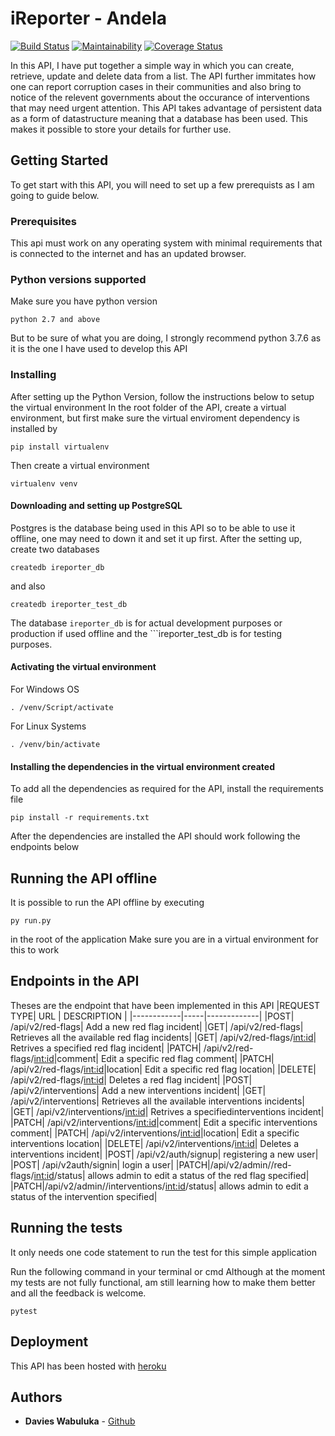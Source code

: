 # iReporter - Andela
[![Build Status](https://travis-ci.org/Wabuluka/dec_levelup_andela.svg?branch=challenge_two_flask_api)](https://travis-ci.org/Wabuluka/dec_levelup_andela) [![Maintainability](https://api.codeclimate.com/v1/badges/2f70fe6afecdcb5b79c5/maintainability)](https://codeclimate.com/github/Wabuluka/dec_levelup_andela/maintainability) [![Coverage Status](https://coveralls.io/repos/github/Wabuluka/dec_levelup_andela/badge.svg?branch=develop)](https://coveralls.io/github/Wabuluka/dec_levelup_andela?branch=develop)


In this API, I have put together a simple way in which you can create, retrieve, update and delete data from a list. The API further immitates how one can report corruption cases in their communities and also bring to notice of the relevent governments about the occurance of interventions that may need urgent attention. 
This API takes advantage of persistent data as a form of datastructure meaning that a database has been used. This makes it possible to store your details for further use.
## Getting Started
To get start with this API, you will need to set up a few prerequists as I am going to guide below.
### Prerequisites
This api must work on any operating system with minimal requirements that is connected to the internet and has an updated  browser.

### Python versions supported
Make sure you have python version
```
python 2.7 and above
```
But to be sure of what you are doing, I strongly recommend python 3.7.6 as it is the one I have used to develop this API

### Installing
After setting up the Python Version, follow the instructions below to setup the virtual environment
In the root folder of the API, create a virtual environment, but first make sure the virtual enviroment dependency is installed by 
```
pip install virtualenv
```
Then create a virtual environment
```
virtualenv venv
```

#### Downloading and setting up PostgreSQL
Postgres is the database being used in this API so to be able to use it offline, one may need to down it and set it up first.
After the setting up, create two databases 
```
createdb ireporter_db
```
and also
```
createdb ireporter_test_db
```
The database ```ireporter_db``` is for actual development purposes or production if used offline and the ```ireporter_test_db is for testing purposes.

#### Activating the virtual environment
For Windows OS
```
. /venv/Script/activate
```
For Linux Systems
```
. /venv/bin/activate
```
#### Installing the dependencies in the virtual environment created
To add all the dependencies as required for the API, install the requirements file
```
pip install -r requirements.txt
```
After  the dependencies are installed the API should work following the endpoints below

## Running the API offline
It is possible to run the API offline by executing 
```
py run.py
```
in the root of the application
Make sure you are in a virtual environment for this to work

## Endpoints in the API
Theses are the endpoint that have been implemented in this API
|REQUEST TYPE| URL | DESCRIPTION |
|------------|-----|-------------|
|POST| /api/v2/red-flags| Add a new red flag incident|
|GET| /api/v2/red-flags| Retrieves all the available red flag incidents|
|GET| /api/v2/red-flags/<int:id>| Retrives a specified red flag incident|
|PATCH| /api/v2/red-flags/<int:id>|comment| Edit a specific red flag comment|
|PATCH| /api/v2/red-flags/<int:id>|location| Edit a specific red flag location|
|DELETE| /api/v2/red-flags/<int:id>| Deletes a red flag incident|
|POST| /api/v2/interventions| Add a new interventions incident|
|GET| /api/v2/interventions| Retrieves all the available interventions incidents|
|GET| /api/v2/interventions/<int:id>| Retrives a specifiedinterventions incident|
|PATCH| /api/v2/interventions/<int:id>|comment| Edit a specific interventions comment|
|PATCH| /api/v2/interventions/<int:id>|location| Edit a specific interventions location|
|DELETE| /api/v2/interventions/<int:id>| Deletes a interventions incident|
|POST| /api/v2/auth/signup| registering a new user|
|POST| /api/v2auth/signin| login a user|
|PATCH|/api/v2/admin//red-flags/<int:id>/status| allows admin to edit a status of the red flag specified|
|PATCH|/api/v2/admin//interventions/<int:id>/status| allows admin to edit a status of the intervention specified|



## Running the tests

It only needs one code statement to run the test for this simple application

Run the following command in your terminal or cmd
Although at the moment my tests are not fully functional, am still learning how to make them better and all the feedback is welcome.

```
pytest
```
## Deployment
This API has been hosted with [heroku](https://ireporterthree.herokuapp.com/api/v2/red-flags)

## Authors

* **Davies Wabuluka**  - [Github](https://github.com/Wabuluka)
